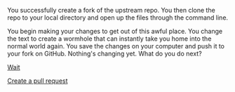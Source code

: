 You successfully create a fork of the upstream repo. You then clone the repo to your local directory and
open up the files through the command line.

You begin making your changes to get out of this awful place. You change the text to create a wormhole
that can instantly take you home into the normal world again. You save the changes on your computer and push
it to your fork on GitHub.
Nothing's changing yet. What do you do next?

[Wait](wait/forever_alone.md)

[Create a pull request](pull_request/success.md)
